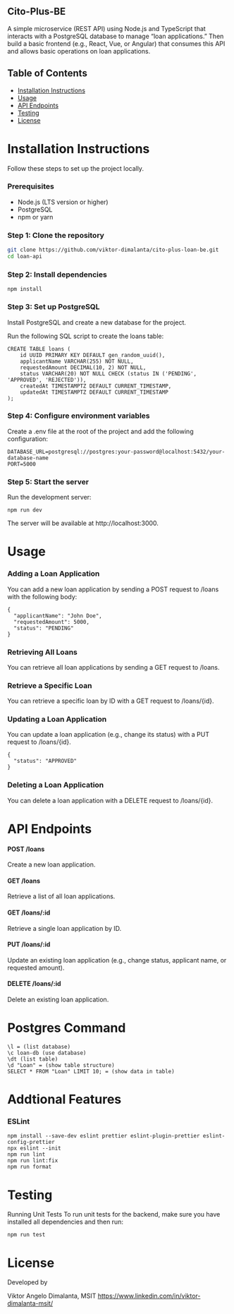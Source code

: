 ## Cito-Plus-BE ##

A simple microservice (REST API) using Node.js and TypeScript that interacts with a
PostgreSQL database to manage “loan applications.” Then build a basic frontend (e.g.,
React, Vue, or Angular) that consumes this API and allows basic operations on loan
applications.

## Table of Contents

- [Installation Instructions](#installation-instructions)
- [Usage](#usage)
- [API Endpoints](#api-endpoints)
- [Testing](#testing)
- [License](#license)

# Installation Instructions

Follow these steps to set up the project locally.

### Prerequisites

- Node.js (LTS version or higher)
- PostgreSQL
- npm or yarn

### Step 1: Clone the repository

```bash
git clone https://github.com/viktor-dimalanta/cito-plus-loan-be.git
cd loan-api
```

### Step 2: Install dependencies

```
npm install
```

### Step 3: Set up PostgreSQL

Install PostgreSQL and create a new database for the project.

Run the following SQL script to create the loans table:

```
CREATE TABLE loans (
    id UUID PRIMARY KEY DEFAULT gen_random_uuid(),
    applicantName VARCHAR(255) NOT NULL,
    requestedAmount DECIMAL(10, 2) NOT NULL,
    status VARCHAR(20) NOT NULL CHECK (status IN ('PENDING', 'APPROVED', 'REJECTED')),
    createdAt TIMESTAMPTZ DEFAULT CURRENT_TIMESTAMP,
    updatedAt TIMESTAMPTZ DEFAULT CURRENT_TIMESTAMP
);
```

### Step 4: Configure environment variables

Create a .env file at the root of the project and add the following configuration:

```
DATABASE_URL=postgresql://postgres:your-password@localhost:5432/your-database-name
PORT=5000
```

### Step 5: Start the server

Run the development server:
```
npm run dev
```
The server will be available at http://localhost:3000.


# Usage

### Adding a Loan Application

You can add a new loan application by sending a POST request to /loans with the following body:

```
{
  "applicantName": "John Doe",
  "requestedAmount": 5000,
  "status": "PENDING"
}

````

### Retrieving All Loans

You can retrieve all loan applications by sending a GET request to /loans.

### Retrieve a Specific Loan

You can retrieve a specific loan by ID with a GET request to /loans/{id}.

### Updating a Loan Application

You can update a loan application (e.g., change its status) with a PUT request to /loans/{id}.

```
{
  "status": "APPROVED"
}
```

### Deleting a Loan Application

You can delete a loan application with a DELETE request to /loans/{id}.

# API Endpoints

#### POST /loans
Create a new loan application.
#### GET /loans
Retrieve a list of all loan applications.
#### GET /loans/:id
Retrieve a single loan application by ID.
#### PUT /loans/:id
Update an existing loan application (e.g., change status, applicant name, or requested amount).
#### DELETE /loans/:id
Delete an existing loan application.

# Postgres Command

```
\l = (list database)
\c loan-db (use database)
\dt (list table)
\d "Loan" = (show table structure)
SELECT * FROM "Loan" LIMIT 10; = (show data in table)
```

# Addtional Features

### ESLint
```
npm install --save-dev eslint prettier eslint-plugin-prettier eslint-config-prettier
npx eslint --init
npm run lint
npm run lint:fix
npm run format
```


# Testing

Running Unit Tests
To run unit tests for the backend, make sure you have installed all dependencies and then run:

```
npm run test
```

# License

Developed by 

Viktor Angelo Dimalanta, MSIT
https://www.linkedin.com/in/viktor-dimalanta-msit/










